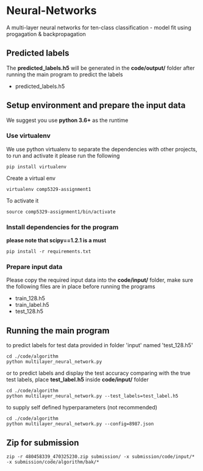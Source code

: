 # Neural-Networks
A multi-layer neural networks for ten-class classification - model fit using progagation & backpropagation

## Predicted labels
The **predicted_labels.h5** will be generated in the **code/output/** folder after running the main program to predict the labels
* predicted_labels.h5

## Setup environment and prepare the input data
We suggest you use **python 3.6+** as the runtime

### Use virtualenv
We use python virtualenv to separate the dependencies with other projects, to run and activate it please run the following
```
pip install virtualenv
```
Create a virtual env
```
virtualenv comp5329-assignment1
```
To activate it
```
source comp5329-assignment1/bin/activate
```

### Install dependencies for the program
**please note that scipy==1.2.1 is a must**
```
pip install -r requirements.txt
```

### Prepare input data
Please copy the required input data into the **code/input/** folder, make sure the following files are in place before running the programs
* train_128.h5
* train_label.h5
* test_128.h5

## Running the main program
to predict labels for test data provided in folder 'input' named 'test_128.h5'
```
cd ./code/algorithm
python multilayer_neural_network.py
```

or to predict labels and display the test accuracy comparing with the true test labels, place **test_label.h5** inside **code/input/** folder
```
cd ./code/algorithm
python multilayer_neural_network.py --test_labels=test_label.h5
```

to supply self defined hyperparameters (not recommended)
```
cd ./code/algorithm
python multilayer_neural_network.py --config=8987.json
```
## Zip for submission
```
zip -r 480458339_470325230.zip submission/ -x submission/code/input/* -x submission/code/algorithm/bak/*
```